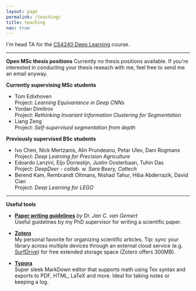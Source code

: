 ```yaml
---
layout: page
permalink: /teaching/
title: teaching
nav: true
---
```


I'm head TA for the [CS4240 Deep Learning](https://studiegids.tudelft.nl/a101_displayCourse.do?course_id=55236) course.

---

**Open MSc thesis positions**
Currently no thesis positions available. If you're interested in conducting your thesis reseach with me, feel free to send me an email anyway.

**Currently supervising MSc students**
* Tom Edixhoven  
  Project: *Learning Equivariance in Deep CNNs*
* Yordan Dimitrov  
  Project: *Rethinking Invariant Information Clustering for Segmentation*
* Liang Zeng  
  Project: *Self-supervised segmentation from depth*

**Previously supervised BSc students**
* Ivo Chen, Nick Mertzanis, Alin Prundeanu, Petar Ulev, Dani Rogmans  
  Project: *Deep Learning for Precision Agriculture*
* Edoardo Lanzini, Eljo Dorrestijn, Justin Oosterbaan, Tuhin Das  
  Project: *DeepDeer - collab. w. Sara Beery, Caltech*
* Berend Kam, Rembrandt Oltmans, Nishad Tahur, Hiba Abderrazik, David Cian  
  Project: *Deep Learning for LEGO*

---

**Useful tools**

* **[Paper writing guidelines](https://jvgemert.github.io/writing.pdf)** *by Dr. Jan C. van Gemert*  
 Useful guidelines by my PhD supervisor for writing a scientific paper.

* **[Zotero](https://www.zotero.org)**  
 My personal favorite for organizing scientific articles. Tip: sync your library across multiple devices through an external cloud service (e.g. [SurfDrive](https://www.surf.nl/en/store-and-share-your-files-securely-in-the-cloud-with-surfdrive)) for free extended storage space (Zotero offers 300MB).

* **[Typora](https://www.typora.io)**  
 Super sleek MarkDown editor that supports math using Tex syntax and exports to PDF, HTML, LaTeX and more. Ideal for taking notes or keeping a log.
